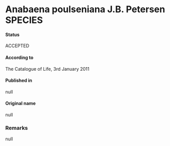 Anabaena poulseniana J.B. Petersen SPECIES
=======

#### Status
ACCEPTED

#### According to
The Catalogue of Life, 3rd January 2011

#### Published in
null

#### Original name
null

### Remarks
null